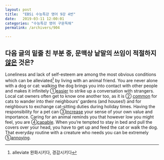 ```yaml
---
layout: post
title:  "EBSi 수능특강 영어 9강 4번"
date:   2019-03-11 12:00:01
categories: "수능특강 영어 구문독해"
permalink: /archivers/904

---
```


## 다음 글의 밑줄 친 부분 중, 문맥상 낱말의 쓰임이 적절하지 <u>않은</u> 것은? 
Loneliness and lack of self-esteem are among the most obvious conditions which can be alleviated[^1] by living with an animal friend. You are never alone with a dog or cat: walking the dog brings you into contact with other people and makes it infinitely ①<u>easier</u> to strike up a conversation with strangers. Local cat owners often get to know one another too, as it is ② <u>common</u> for cats to wander into their neighbours’ gardens (and houses!) and for neighbours to exchange cat-sitting duties during holiday times. Having the responsibility for a pet can ③<u>increase</u> your sense of your own value and importance. Caring for an animal reminds you that however low you might feel, you are ④<u>capable</u>. When you’re tempted to stay in bed and pull the covers over your head, you have to get up and feed the cat or walk the dog. That everyday routine with a creature who needs you can be extremely ⑤<u>annoying</u>. 

[^1]: alleviate 완화시키다, 경감시키다

<!--more-->